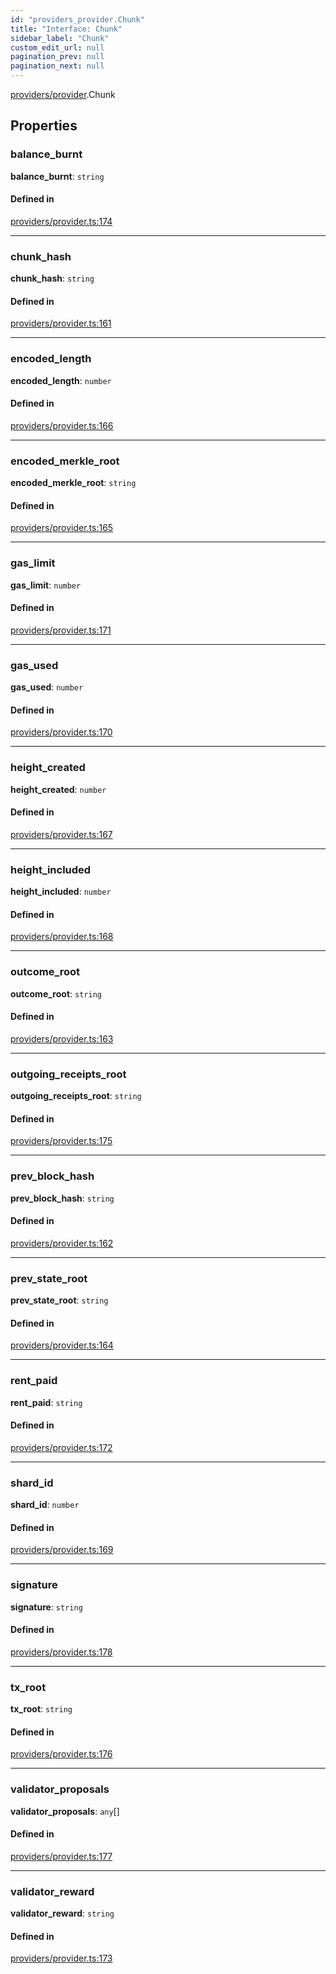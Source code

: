 ```yaml
---
id: "providers_provider.Chunk"
title: "Interface: Chunk"
sidebar_label: "Chunk"
custom_edit_url: null
pagination_prev: null
pagination_next: null
---
```


[providers/provider](../modules/providers_provider.md).Chunk

## Properties

### balance\_burnt

 **balance\_burnt**: `string`

#### Defined in

[providers/provider.ts:174](https://github.com/maxhr/near--near-api-js/blob/d8efa7d5/packages/near-api-js/src/providers/provider.ts#L174)

___

### chunk\_hash

 **chunk\_hash**: `string`

#### Defined in

[providers/provider.ts:161](https://github.com/maxhr/near--near-api-js/blob/d8efa7d5/packages/near-api-js/src/providers/provider.ts#L161)

___

### encoded\_length

 **encoded\_length**: `number`

#### Defined in

[providers/provider.ts:166](https://github.com/maxhr/near--near-api-js/blob/d8efa7d5/packages/near-api-js/src/providers/provider.ts#L166)

___

### encoded\_merkle\_root

 **encoded\_merkle\_root**: `string`

#### Defined in

[providers/provider.ts:165](https://github.com/maxhr/near--near-api-js/blob/d8efa7d5/packages/near-api-js/src/providers/provider.ts#L165)

___

### gas\_limit

 **gas\_limit**: `number`

#### Defined in

[providers/provider.ts:171](https://github.com/maxhr/near--near-api-js/blob/d8efa7d5/packages/near-api-js/src/providers/provider.ts#L171)

___

### gas\_used

 **gas\_used**: `number`

#### Defined in

[providers/provider.ts:170](https://github.com/maxhr/near--near-api-js/blob/d8efa7d5/packages/near-api-js/src/providers/provider.ts#L170)

___

### height\_created

 **height\_created**: `number`

#### Defined in

[providers/provider.ts:167](https://github.com/maxhr/near--near-api-js/blob/d8efa7d5/packages/near-api-js/src/providers/provider.ts#L167)

___

### height\_included

 **height\_included**: `number`

#### Defined in

[providers/provider.ts:168](https://github.com/maxhr/near--near-api-js/blob/d8efa7d5/packages/near-api-js/src/providers/provider.ts#L168)

___

### outcome\_root

 **outcome\_root**: `string`

#### Defined in

[providers/provider.ts:163](https://github.com/maxhr/near--near-api-js/blob/d8efa7d5/packages/near-api-js/src/providers/provider.ts#L163)

___

### outgoing\_receipts\_root

 **outgoing\_receipts\_root**: `string`

#### Defined in

[providers/provider.ts:175](https://github.com/maxhr/near--near-api-js/blob/d8efa7d5/packages/near-api-js/src/providers/provider.ts#L175)

___

### prev\_block\_hash

 **prev\_block\_hash**: `string`

#### Defined in

[providers/provider.ts:162](https://github.com/maxhr/near--near-api-js/blob/d8efa7d5/packages/near-api-js/src/providers/provider.ts#L162)

___

### prev\_state\_root

 **prev\_state\_root**: `string`

#### Defined in

[providers/provider.ts:164](https://github.com/maxhr/near--near-api-js/blob/d8efa7d5/packages/near-api-js/src/providers/provider.ts#L164)

___

### rent\_paid

 **rent\_paid**: `string`

#### Defined in

[providers/provider.ts:172](https://github.com/maxhr/near--near-api-js/blob/d8efa7d5/packages/near-api-js/src/providers/provider.ts#L172)

___

### shard\_id

 **shard\_id**: `number`

#### Defined in

[providers/provider.ts:169](https://github.com/maxhr/near--near-api-js/blob/d8efa7d5/packages/near-api-js/src/providers/provider.ts#L169)

___

### signature

 **signature**: `string`

#### Defined in

[providers/provider.ts:178](https://github.com/maxhr/near--near-api-js/blob/d8efa7d5/packages/near-api-js/src/providers/provider.ts#L178)

___

### tx\_root

 **tx\_root**: `string`

#### Defined in

[providers/provider.ts:176](https://github.com/maxhr/near--near-api-js/blob/d8efa7d5/packages/near-api-js/src/providers/provider.ts#L176)

___

### validator\_proposals

 **validator\_proposals**: `any`[]

#### Defined in

[providers/provider.ts:177](https://github.com/maxhr/near--near-api-js/blob/d8efa7d5/packages/near-api-js/src/providers/provider.ts#L177)

___

### validator\_reward

 **validator\_reward**: `string`

#### Defined in

[providers/provider.ts:173](https://github.com/maxhr/near--near-api-js/blob/d8efa7d5/packages/near-api-js/src/providers/provider.ts#L173)
